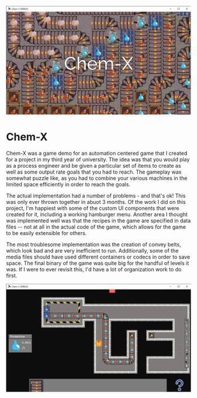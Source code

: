 
![chem-x logo](https://github.com/bradley-mcfadden/_chem_x/blob/main/title.png?raw=true)
---
# Chem-X



Chem-X was a game demo for an automation centered game that I created for a project in my third year of university.
The idea was that you would play as a process engineer and be given a particular set of items to create as well as
some output rate goals that you had to reach. The gameplay was somewhat puzzle like, as you had to combine your various
machines in the limited space efficiently in order to reach the goals.

The actual implementation had a number of problems - and that's ok! This was only ever thrown together in abuot 3 months.
Of the work I did on this project, I'm happiest with some of the custom UI components that were created for it, including
a working hamburger menu. Another area I thought was implemented well was that the recipes in the game are specified in data
files -- not at all in the actual code of the game, which allows for the game to be easily extensible for others.

The most troublesome implementation was the creation of convey belts, which look bad and are very inefficient to run. 
Additionally, some of the media files should have used different containers or codecs in order to save space. The final binary
of the game was quite big for the handful of levels it was. If I were to ever revisit this, I'd have a lot of organization work
to do first.

![level1 screenshot](https://github.com/bradley-mcfadden/_chem_x/blob/main/level1.png?raw=true)

